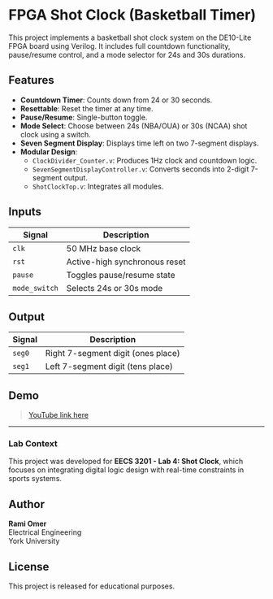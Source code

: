 # FPGA Shot Clock (Basketball Timer)

This project implements a basketball shot clock system on the DE10-Lite FPGA board using Verilog. It includes full countdown functionality, pause/resume control, and a mode selector for 24s and 30s durations.

## Features

- **Countdown Timer**: Counts down from 24 or 30 seconds.
- **Resettable**: Reset the timer at any time.
- **Pause/Resume**: Single-button toggle.
- **Mode Select**: Choose between 24s (NBA/OUA) or 30s (NCAA) shot clock using a switch.
- **Seven Segment Display**: Displays time left on two 7-segment displays.
- **Modular Design**:
  - `ClockDivider_Counter.v`: Produces 1Hz clock and countdown logic.
  - `SevenSegmentDisplayController.v`: Converts seconds into 2-digit 7-segment output.
  - `ShotClockTop.v`: Integrates all modules.

## Inputs

| Signal       | Description                     |
|--------------|---------------------------------|
| `clk`        | 50 MHz base clock               |
| `rst`        | Active-high synchronous reset   |
| `pause`      | Toggles pause/resume state      |
| `mode_switch`| Selects 24s or 30s mode         |

## Output

| Signal  | Description                |
|---------|----------------------------|
| `seg0`  | Right 7-segment digit (ones place) |
| `seg1`  | Left 7-segment digit (tens place)  |

## Demo

> [YouTube link here](https://youtube.com/shorts/VoMH5m5uXF4?feature=share) 

---

### Lab Context

This project was developed for **EECS 3201 - Lab 4: Shot Clock**, which focuses on integrating digital logic design with real-time constraints in sports systems. 

## Author
**Rami Omer**  
Electrical Engineering  
York University

## License
This project is released for educational purposes.
